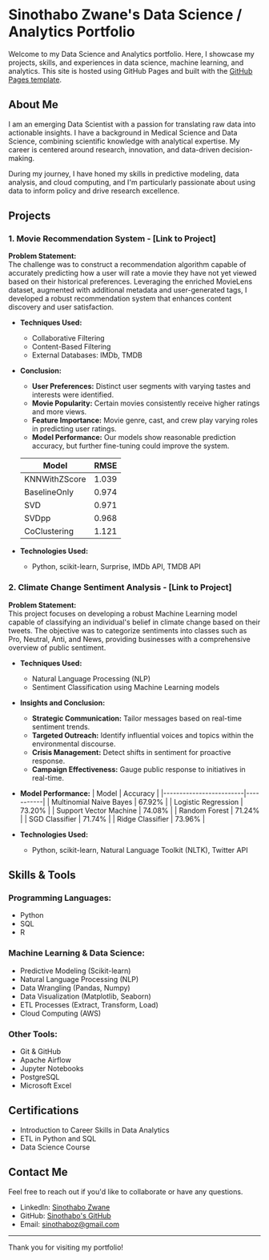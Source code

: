 # Sinothabo Zwane's Data Science / Analytics Portfolio

Welcome to my Data Science and Analytics portfolio. Here, I showcase my projects, skills, and experiences in data science, machine learning, and analytics. This site is hosted using GitHub Pages and built with the [GitHub Pages template](https://pages.github.com/).

## About Me
I am an emerging Data Scientist with a passion for translating raw data into actionable insights. I have a background in Medical Science and Data Science, combining scientific knowledge with analytical expertise. My career is centered around research, innovation, and data-driven decision-making.

During my journey, I have honed my skills in predictive modeling, data analysis, and cloud computing, and I'm particularly passionate about using data to inform policy and drive research excellence.

## Projects

### 1. Movie Recommendation System - [Link to Project]
**Problem Statement:**  
The challenge was to construct a recommendation algorithm capable of accurately predicting how a user will rate a movie they have not yet viewed based on their historical preferences. Leveraging the enriched MovieLens dataset, augmented with additional metadata and user-generated tags, I developed a robust recommendation system that enhances content discovery and user satisfaction.

- **Techniques Used:**
  - Collaborative Filtering
  - Content-Based Filtering
  - External Databases: IMDb, TMDB

- **Conclusion:**
  - **User Preferences:** Distinct user segments with varying tastes and interests were identified.
  - **Movie Popularity:** Certain movies consistently receive higher ratings and more views.
  - **Feature Importance:** Movie genre, cast, and crew play varying roles in predicting user ratings.
  - **Model Performance:** Our models show reasonable prediction accuracy, but further fine-tuning could improve the system.

  | Model              | RMSE       |
  |--------------------|------------|
  | KNNWithZScore       | 1.039      |
  | BaselineOnly        | 0.974      |
  | SVD                | 0.971      |
  | SVDpp              | 0.968      |
  | CoClustering        | 1.121      |

- **Technologies Used:**
  - Python, scikit-learn, Surprise, IMDb API, TMDB API

### 2. Climate Change Sentiment Analysis - [Link to Project]
**Problem Statement:**  
This project focuses on developing a robust Machine Learning model capable of classifying an individual's belief in climate change based on their tweets. The objective was to categorize sentiments into classes such as Pro, Neutral, Anti, and News, providing businesses with a comprehensive overview of public sentiment.

- **Techniques Used:**
  - Natural Language Processing (NLP)
  - Sentiment Classification using Machine Learning models

- **Insights and Conclusion:**
  - **Strategic Communication:** Tailor messages based on real-time sentiment trends.
  - **Targeted Outreach:** Identify influential voices and topics within the environmental discourse.
  - **Crisis Management:** Detect shifts in sentiment for proactive response.
  - **Campaign Effectiveness:** Gauge public response to initiatives in real-time.

- **Model Performance:**
  | Model                   | Accuracy  |
  |-------------------------|-----------|
  | Multinomial Naive Bayes  | 67.92%    |
  | Logistic Regression      | 73.20%    |
  | Support Vector Machine   | 74.08%    |
  | Random Forest            | 71.24%    |
  | SGD Classifier           | 71.74%    |
  | Ridge Classifier         | 73.96%    |

- **Technologies Used:**
  - Python, scikit-learn, Natural Language Toolkit (NLTK), Twitter API

## Skills & Tools

### Programming Languages:
- Python
- SQL
- R

### Machine Learning & Data Science:
- Predictive Modeling (Scikit-learn)
- Natural Language Processing (NLP)
- Data Wrangling (Pandas, Numpy)
- Data Visualization (Matplotlib, Seaborn)
- ETL Processes (Extract, Transform, Load)
- Cloud Computing (AWS)

### Other Tools:
- Git & GitHub
- Apache Airflow
- Jupyter Notebooks
- PostgreSQL
- Microsoft Excel

## Certifications
- Introduction to Career Skills in Data Analytics
- ETL in Python and SQL
- Data Science Course

## Contact Me
Feel free to reach out if you'd like to collaborate or have any questions.

- LinkedIn: [Sinothabo Zwane](https://www.linkedin.com/in/sino-z)
- GitHub: [Sinothabo's GitHub](https://github.com/Siino-Z)
- Email: [sinothaboz@gmail.com](mailto:sinothaboz@gmail.com)

---

Thank you for visiting my portfolio!
